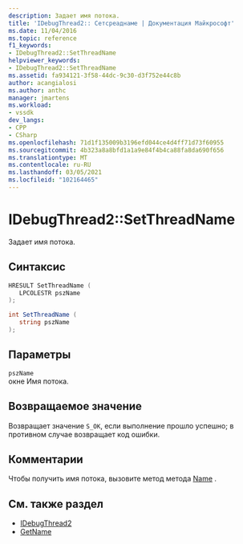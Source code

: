 ```yaml
---
description: Задает имя потока.
title: 'IDebugThread2:: Сетсреаднаме | Документация Майкрософт'
ms.date: 11/04/2016
ms.topic: reference
f1_keywords:
- IDebugThread2::SetThreadName
helpviewer_keywords:
- IDebugThread2::SetThreadName
ms.assetid: fa934121-3f58-44dc-9c30-d3f752e44c8b
author: acangialosi
ms.author: anthc
manager: jmartens
ms.workload:
- vssdk
dev_langs:
- CPP
- CSharp
ms.openlocfilehash: 71d1f135009b3196efd044ce4d4ff71d73f60955
ms.sourcegitcommit: 4b323a8a8bfd1a1a9e84f4b4ca88fa8da690f656
ms.translationtype: MT
ms.contentlocale: ru-RU
ms.lasthandoff: 03/05/2021
ms.locfileid: "102164465"
---
```

# <a name="idebugthread2setthreadname"></a>IDebugThread2::SetThreadName
Задает имя потока.

## <a name="syntax"></a>Синтаксис

```cpp
HRESULT SetThreadName ( 
   LPCOLESTR pszName
);
```

```csharp
int SetThreadName ( 
   string pszName
);
```

## <a name="parameters"></a>Параметры
`pszName`\
окне Имя потока.

## <a name="return-value"></a>Возвращаемое значение
 Возвращает значение `S_OK`, если выполнение прошло успешно; в противном случае возвращает код ошибки.

## <a name="remarks"></a>Комментарии
 Чтобы получить имя потока, вызовите метод метода [Name](../../../extensibility/debugger/reference/idebugthread2-getname.md) .

## <a name="see-also"></a>См. также раздел
- [IDebugThread2](../../../extensibility/debugger/reference/idebugthread2.md)
- [GetName](../../../extensibility/debugger/reference/idebugthread2-getname.md)
